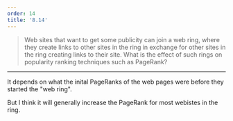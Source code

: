 ```yaml
---
order: 14
title: '8.14'
---
```

> Web sites that want to get some publicity can join a web ring, where 
> they create links to other sites in the ring in exchange for other sites
> in the ring creating links to their site. What is the effect of such rings
> on popularity ranking techniques such as PageRank?
 
--------------------------------

It depends on what the inital PageRanks of the web pages were before they started
the "web ring". 

But I think it will generally increase the PageRank for most webistes in the ring. 